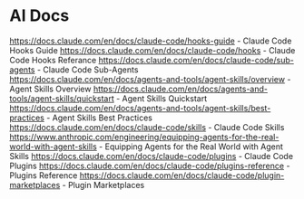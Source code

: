 # AI Docs

https://docs.claude.com/en/docs/claude-code/hooks-guide - Claude Code Hooks Guide
https://docs.claude.com/en/docs/claude-code/hooks - Claude Code Hooks Referance
https://docs.claude.com/en/docs/claude-code/sub-agents - Claude Code Sub-Agents
https://docs.claude.com/en/docs/agents-and-tools/agent-skills/overview - Agent Skills Overview
https://docs.claude.com/en/docs/agents-and-tools/agent-skills/quickstart - Agent Skills Quickstart
https://docs.claude.com/en/docs/agents-and-tools/agent-skills/best-practices - Agent Skills Best Practices
https://docs.claude.com/en/docs/claude-code/skills - Claude Code Skills
https://www.anthropic.com/engineering/equipping-agents-for-the-real-world-with-agent-skills - Equipping Agents for the Real World with Agent Skills
https://docs.claude.com/en/docs/claude-code/plugins - Claude Code Plugins
https://docs.claude.com/en/docs/claude-code/plugins-reference - Plugins Reference
https://docs.claude.com/en/docs/claude-code/plugin-marketplaces - Plugin Marketplaces
